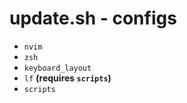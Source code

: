 # update.sh - configs

- `nvim`
- `zsh`
- `keyboard_layout`
- `lf` **(requires `scripts`)**
- `scripts`
